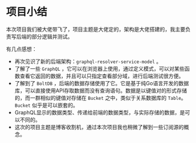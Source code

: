 # 项目小结

本次项目我们被大佬带飞了，项目主题是大佬定的，架构是大佬搭建的，我主要负责写后端的部分逻辑并测试。

有几点感想：

- 再次见识了新的后端架构：`graphql-resolver-service-model` 。
- 了解了一些 `GraphQL` ，它可以在浏览器上使用，通过定义模式，可以对某些函数查看它返回的数据，并且可以只指定查看部分域，进行后端测试很方便。
- 了解到了 `BoltDB` ，后端的数据存储使用了它。它是基于纯Go语言开发的数据库，可以直接使用API存取数据而没有查询语句。数据是以键值对的形式存储的，而一群相似的键值对存储在 `Bucket` 之中，类似于关系数据库的 `Table`。`Bucket` 似乎是可以嵌套的。
- GraphQL显示的数据类型、传递给前端的数据类型，与实际存储的数据，是可以不同的。
- 这次的项目主题是博客收割机，通过本次项目我也稍微了解到一些订阅源的概念。